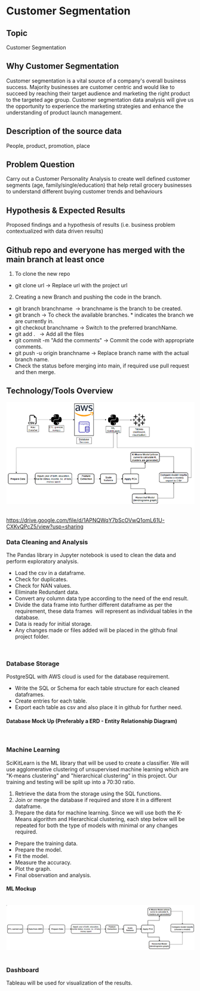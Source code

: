 # Customer Segmentation

## Topic
Customer Segmentation 

## Why Customer Segmentation
Customer segmentation is a vital source of a company's overall business success. Majority businesses are customer centric and would
like to succeed by reaching their target audience and marketing the right product to the targeted age group. Customer segmentation
data analysis will give us the opportunity to experience the marketing strategies and enhance the understanding of product launch 
management.

## Description of the source data
People, product, promotion, place

## Problem Question
Carry out a Customer Personality Analysis to create well defined customer segments (age, family/single/education) that help retail grocery businesses to understand different buying customer trends and behaviours

## Hypothesis & Expected Results
Proposed findings and a hypothesis of results (i.e. business problem contextualized with data driven results)  

## Github repo and everyone has merged with the main branch at least once  
1. To clone the new repo  
- git clone url -> Replace url with the project url  
2. Creating a new Branch and pushing the code in the branch.  
- git branch branchname  -> branchname is the branch to be created.
- git branch -> To check the available branches. * indicates the branch we are currently in.  
- git checkout branchname -> Switch to the preferred branchName.  
- git add .   -> Add all the files  
- git commit -m "Add the comments" -> Commit the code with appropriate comments.  
- git push -u origin branchname -> Replace branch name with the actual branch name.  
- Check the status before merging into main, if required use pull request and then merge.


## Technology/Tools Overview
![DataPipeline](/Pipeline.PNG) 

<br> https://drive.google.com/file/d/1APNQWqY7bScOVwQ1omL61U-CXKvQPcZ5/view?usp=sharing  <br>

### Data Cleaning and Analysis
The Pandas library in Jupyter notebook is used to clean the data and perform exploratory analysis. 
- Load the csv in a dataframe.
- Check for duplicates.
- Check for NAN values.
- Eliminate Redundant data.
- Convert any column data type according to the need of the end result.
- Divide the data frame into further different dataframe as per the requirement, these data frames  will represent as individual tables in the database.
- Data is ready for initial storage.
- Any changes made or files added will be placed in the github final project folder.
<br>


### Database Storage
PostgreSQL with AWS cloud is used for the database requirement.

- Write the SQL or Schema for each table structure for each cleaned dataframes.
- Create entries for each table. 
- Export each table as csv and also place it in github for further need.<br>
#### Database Mock Up (Preferably a ERD - Entity Relationship Diagram)  
<br>

### Machine Learning
SciKitLearn is the ML library that will be used to create a classifier. We will use agglomerative clustering of unsupervised machine learning which are "K-means clustering" and "hierarchical clustering" in this project.
Our training and testing will be split up into a 70:30 ratio. 
1. Retrieve the data from the storage using the SQL functions.
2. Join or merge the database if required and store it in a different dataframe.
3. Prepare the data for machine learning. Since we will use both the K-Means algorithm and Hierarchical clustering, each step below will be repeated for both the type of models with minimal or any changes required.

- Prepare the training data.
- Prepare the model.
- Fit the model.
- Measure the accuracy.
- Plot the graph.
- Final observation and analysis. <br>
#### ML Mockup
<br> ![MLMockUp](/MLMockUp.PNG)  <br>


### Dashboard
Tableau will be used for visualization of the results.
<br>
